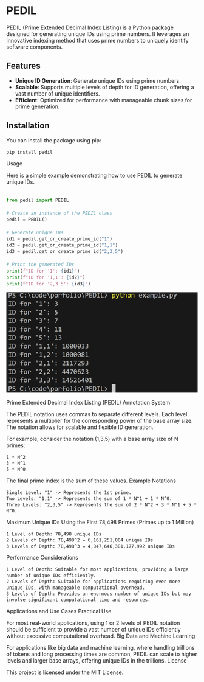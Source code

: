# PEDIL

PEDIL (Prime Extended Decimal Index Listing) is a Python package designed for generating unique IDs using prime numbers. It leverages an innovative indexing method that uses prime numbers to uniquely identify software components.

## Features

- **Unique ID Generation**: Generate unique IDs using prime numbers.
- **Scalable**: Supports multiple levels of depth for ID generation, offering a vast number of unique identifiers.
- **Efficient**: Optimized for performance with manageable chunk sizes for prime generation.

## Installation

You can install the package using pip:

```sh
pip install pedil
```

Usage

Here is a simple example demonstrating how to use PEDIL to generate unique IDs.

```python

from pedil import PEDIL

# Create an instance of the PEDIL class
pedil = PEDIL()

# Generate unique IDs
id1 = pedil.get_or_create_prime_id("1")
id2 = pedil.get_or_create_prime_id("1,1")
id3 = pedil.get_or_create_prime_id("2,3,5")

# Print the generated IDs
print(f"ID for '1': {id1}")
print(f"ID for '1,1': {id2}")
print(f"ID for '2,3,5': {id3}")
```

![example](1.png)

Prime Extended Decimal Index Listing (PEDIL)
Annotation System

The PEDIL notation uses commas to separate different levels. Each level represents a multiplier for the corresponding power of the base array size. The notation allows for scalable and flexible ID generation.

For example, consider the notation (1,3,5) with a base array size of N primes:

    1 * N^2
    3 * N^1
    5 * N^0

The final prime index is the sum of these values.
Example Notations

    Single Level: "1" -> Represents the 1st prime.
    Two Levels: "1,1" -> Represents the sum of 1 * N^1 + 1 * N^0.
    Three Levels: "2,3,5" -> Represents the sum of 2 * N^2 + 3 * N^1 + 5 * N^0.

Maximum Unique IDs
Using the First 78,498 Primes (Primes up to 1 Million)

    1 Level of Depth: 78,498 unique IDs
    2 Levels of Depth: 78,498^2 = 6,161,251,004 unique IDs
    3 Levels of Depth: 78,498^3 = 4,847,646,381,177,992 unique IDs

Performance Considerations

    1 Level of Depth: Suitable for most applications, providing a large number of unique IDs efficiently.
    2 Levels of Depth: Suitable for applications requiring even more unique IDs, with manageable computational overhead.
    3 Levels of Depth: Provides an enormous number of unique IDs but may involve significant computational time and resources.

Applications and Use Cases
Practical Use

For most real-world applications, using 1 or 2 levels of PEDIL notation should be sufficient to provide a vast number of unique IDs efficiently without excessive computational overhead.
Big Data and Machine Learning

For applications like big data and machine learning, where handling trillions of tokens and long processing times are common, PEDIL can scale to higher levels and larger base arrays, offering unique IDs in the trillions.
License

This project is licensed under the MIT License.
